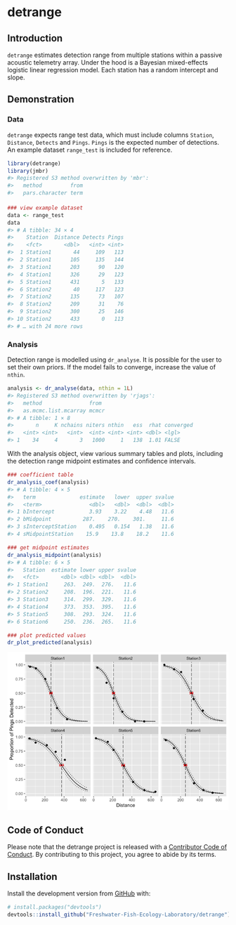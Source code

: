 
<!-- README.md is generated from README.Rmd. Please edit that file -->

# detrange

<!-- badges: start -->
<!-- badges: end -->

## Introduction

`detrange` estimates detection range from multiple stations within a
passive acoustic telemetry array. Under the hood is a Bayesian
mixed-effects logistic linear regression model. Each station has a
random intercept and slope.

## Demonstration

### Data

`detrange` expects range test data, which must include columns
`Station`, `Distance`, `Detects` and `Pings`. `Pings` is the expected
number of detections. An example dataset `range_test` is included for
reference.

``` r
library(detrange)
library(jmbr)
#> Registered S3 method overwritten by 'mbr':
#>   method         from
#>   pars.character term

### view example dataset
data <- range_test
data
#> # A tibble: 34 × 4
#>    Station  Distance Detects Pings
#>    <fct>       <dbl>   <int> <int>
#>  1 Station1       44     109   113
#>  2 Station1      105     135   144
#>  3 Station1      203      90   120
#>  4 Station1      326      29   123
#>  5 Station1      431       5   133
#>  6 Station2       40     117   123
#>  7 Station2      135      73   107
#>  8 Station2      209      31    76
#>  9 Station2      300      25   146
#> 10 Station2      433       0   113
#> # … with 24 more rows
```

### Analysis

Detection range is modelled using `dr_analyse`. It is possible for the
user to set their own priors. If the model fails to converge, increase
the value of `nthin`.

``` r
analysis <- dr_analyse(data, nthin = 1L)
#> Registered S3 method overwritten by 'rjags':
#>   method               from 
#>   as.mcmc.list.mcarray mcmcr
#> # A tibble: 1 × 8
#>       n     K nchains niters nthin   ess  rhat converged
#>   <int> <int>   <int>  <int> <int> <int> <dbl> <lgl>    
#> 1    34     4       3   1000     1   138  1.01 FALSE
```

With the analysis object, view various summary tables and plots,
including the detection range midpoint estimates and confidence
intervals.

``` r
### coefficient table
dr_analysis_coef(analysis)
#> # A tibble: 4 × 5
#>   term              estimate   lower  upper svalue
#>   <term>               <dbl>   <dbl>  <dbl>  <dbl>
#> 1 bIntercept           3.93    3.22    4.48   11.6
#> 2 bMidpoint          287.    270.    301.     11.6
#> 3 sInterceptStation    0.495   0.154   1.38   11.6
#> 4 sMidpointStation    15.9    13.8    18.2    11.6
```

``` r
### get midpoint estimates
dr_analysis_midpoint(analysis)
#> # A tibble: 6 × 5
#>   Station  estimate lower upper svalue
#>   <fct>       <dbl> <dbl> <dbl>  <dbl>
#> 1 Station1     263.  249.  276.   11.6
#> 2 Station2     208.  196.  221.   11.6
#> 3 Station3     314.  299.  329.   11.6
#> 4 Station4     373.  353.  395.   11.6
#> 5 Station5     308.  293.  324.   11.6
#> 6 Station6     250.  236.  265.   11.6
```

``` r
### plot predicted values
dr_plot_predicted(analysis)
```

![](man/figures/README-unnamed-chunk-5-1.png)<!-- -->

## Code of Conduct

Please note that the detrange project is released with a [Contributor
Code of
Conduct](https://contributor-covenant.org/version/2/0/CODE_OF_CONDUCT.html).
By contributing to this project, you agree to abide by its terms.

## Installation

Install the development version from [GitHub](https://github.com/) with:

``` r
# install.packages("devtools")
devtools::install_github("Freshwater-Fish-Ecology-Laboratory/detrange")
```

